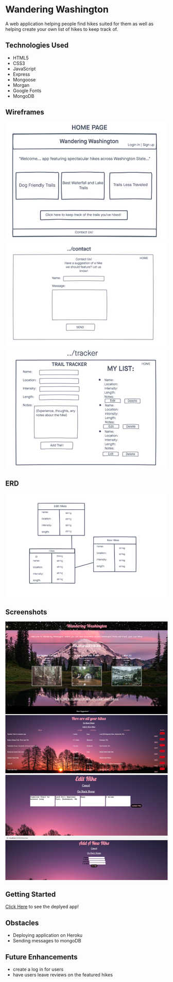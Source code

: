 # Wandering Washington
A web application helping people find hikes suited for them as well as helping create your own list of hikes to keep track of.

## Technologies Used
- HTML5
- CSS3
- JavaScript
- Express
- Mongoose
- Morgan
- Google Fonts
- MongoDB


## Wireframes
![Wireframe](img/Home-Page-Wireframe.png)
![Wireframe](img/contactpagewireframe.png)
![Wireframe](img/Trail-Tracker-Wireframe.png)

## ERD
![Wireframe](img/ERD.png)

## Screenshots
![Wireframe](img/landing.png)
![Wireframe](img/list.png)
![Wireframe](img/edit.png)
![Wireframe](img/new.png)

## Getting Started
[Click Here](https://wandering-washington.herokuapp.com/) to see the deplyed app!

## Obstacles
- Deploying application on Heroku
- Sending messages to mongoDB

## Future Enhancements
- create a log in for users
- have users leave reviews on the featured hikes